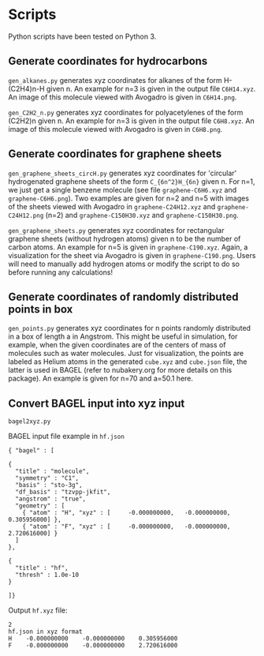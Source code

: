 # Scripts

Python scripts have been tested on Python 3.

## Generate coordinates for hydrocarbons 
`gen_alkanes.py` generates xyz coordinates for alkanes of the form H-(C2H4)n-H
given n. An example for n=3 is given in the output file `C6H14.xyz`. An image of this molecule
viewed with Avogadro is given in `C6H14.png`.

`gen_C2H2_n.py` generates xyz coordinates for polyacetylenes of the form (C2H2)n
given n. An example for n=3 is given in the output file `C6H8.xyz`. An image of this molecule
viewed with Avogadro is given in `C6H8.png`.

## Generate coordinates for graphene sheets
`gen_graphene_sheets_circH.py` generates xyz coordinates for 'circular' hydrogenated graphene sheets of the form
`C_{6n^2}H_{6n}` given n. For n=1, we just get a single benzene molecule (see file `graphene-C6H6.xyz`
and `graphene-C6H6.png`). Two examples are given for n=2 and n=5 with images of the sheets viewed
with Avogadro in `graphene-C24H12.xyz` and `graphene-C24H12.png` (n=2) and `graphene-C150H30.xyz`
and `graphene-C150H30.png`.

`gen_graphene_sheets.py` generates xyz coordinates for rectangular graphene sheets (without hydrogen atoms)
given n to be the number of carbon atoms. An example for n=5 is given in `graphene-C190.xyz`. Again, a
visualization for the sheet via Avogadro is given in `graphene-C190.png`. Users will need to manually add
hydrogen atoms or modify the script to do so before running any calculations!

## Generate coordinates of randomly distributed points in box
`gen_points.py` generates xyz coordinates for n points randomly distributed in a box of length a in Angstrom.
This might be useful in simulation, for example, when the given coordinates are of the centers of mass
of molecules such as water molecules. Just for visualization, the points are labeled as Helium atoms
in the generated `cube.xyz` and `cube.json` file, the latter is used in BAGEL (refer to nubakery.org for more details
on this package). An example is given for n=70 and a=50.1 here.


## Convert BAGEL input into xyz input
`bagel2xyz.py`

BAGEL input file example in `hf.json`

```
{ "bagel" : [

{
  "title" : "molecule",
  "symmetry" : "C1",
  "basis" : "sto-3g",
  "df_basis" : "tzvpp-jkfit",
  "angstrom" : "true",
  "geometry" : [
    { "atom" : "H", "xyz" : [     -0.000000000,   -0.000000000,    0.305956000] },
    { "atom" : "F", "xyz" : [     -0.000000000,   -0.000000000,    2.720616000] }
  ]
},

{
  "title" : "hf",
  "thresh" : 1.0e-10
}

]}
```

Output `hf.xyz` file:
```
2
hf.json in xyz format
H    -0.000000000    -0.000000000    0.305956000
F    -0.000000000    -0.000000000    2.720616000
```
